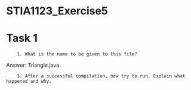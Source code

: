 # STIA1123_Exercise5
# Task 1
```
    1. What is the name to be given to this file?
```
Answer: Triangle.java
```
    3. After a successful compilation, now try to run. Explain what happened and why.
```
